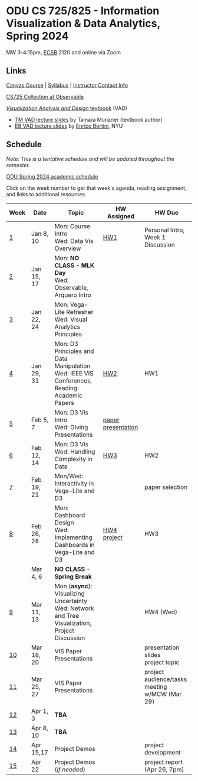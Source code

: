 # ODU CS 725/825 - Information Visualization & Data Analytics, Spring 2024

MW 3-4:15pm, [ECSB](https://odu.edu/life/buildings/buildings/ecsb) 2120 and online via Zoom

## Links

[Canvas Course](https://canvas.odu.edu/courses/152933) | [Syllabus](syllabus.md) | [Instructor Contact Info](https://canvas.odu.edu/courses/152933/pages/meet-your-instructor)

[CS725 Collection at Observable](https://observablehq.com/collection/@oducs-vis/cs-725)

<!--* [Paper Presentation Schedule](https://canvas.odu.edu/courses/132393/pages/paper-presentation-schedule)-->

[*Visualization Analysis and Design* textbook](https://www.cs.ubc.ca/~tmm/vadbook/) (VAD)

* [TM VAD lecture slides](https://www.cs.ubc.ca/~tmm/talks.html#vadallslides) by Tamara Munzner (textbook author)
* [EB VAD lecture slides](http://bit.ly/lecture-slides-iv16) by [Enrico Bertini](http://enrico.bertini.io/), NYU

## Schedule

*Note: This is a tentative schedule and will be updated throughout the semester.*

[ODU Spring 2024 academic schedule](https://www.odu.edu/academics/calendar/spring)

Click on the week number to get that week's agenda, reading assignment, and links to additional resources.

|Week |Date|Topic|HW Assigned|HW Due|
|---|---|---|---|---|
|[1](agenda.md#week-1)|Jan 8, 10|Mon: Course Intro <br/>Wed: Data Vis Overview | [HW1](HW1-Vega-Lite.md)  | Personal Intro, Week 1 Discussion |
|[2](agenda.md#week-2)|Jan 15, 17|Mon: **NO CLASS - MLK Day**<br/>Wed: Observable, Arquero Intro | | |
|[3](agenda.md#week-3)|Jan 22, 24|Mon: Vega-Lite Refresher<br/>Wed: Visual Analytics Principles | |  |
|[4](agenda.md#week-4)|Jan 29, 31|Mon: D3 Principles and Data Manipulation<br/>Wed: IEEE VIS Conferences, Reading Academic Papers| [HW2](HW2-data.md) | HW1 |
|[5](agenda.md#week-5)|Feb 5, 7| Mon: D3 Vis Intro<br/>Wed: Giving Presentations | [paper presentation](presentation.md) |  |
|[6](agenda.md#week-6)|Feb 12, 14| Mon: D3 Vis<br/>Wed: Handling Complexity in Data| [HW3](HW3-D3.md) |  HW2 |
|[7](agenda.md#week-7)|Feb 19, 21|Mon/Wed: Interactivity in Vega-Lite and D3 |  | paper selection |
|[8](agenda.md#week-8)|Feb 26, 28|Mon: Dashboard Design<br/>Wed: Implementing Dashboards in Vega-Lite and D3 | [HW4](HW4-dashboard.md)<br/>[project](project.md) | HW3 |
||Mar 4, 6|**NO CLASS - Spring Break** | | |
|[9](agenda.md#week-9)|Mar 11, 13|Mon (**async**): Visualizing Uncertainty<br/>Wed: Network and Tree Visualization, Project Discussion| | HW4 (Wed)|
|[10](agenda.md#week-10)|Mar 18, 20| VIS Paper Presentations | | presentation slides<br/>project topic |
|[11](agenda.md#week-11)|  Mar 25, 27|VIS Paper Presentations| | project audience/tasks<br/>meeting w/MCW (Mar 29)|
|[12](agenda.md#week-12)| Apr 1, 3|**TBA**| | |
|[13](agenda.md#week-13)| Apr 8, 10|**TBA** | | |
|[14](agenda.md#week-14)| Apr 15,17|Project Demos | | project development|
|[15](agenda.md#week-15)| Apr 22|Project Demos (*if needed*) | | project report (Apr 26, 7pm)|
